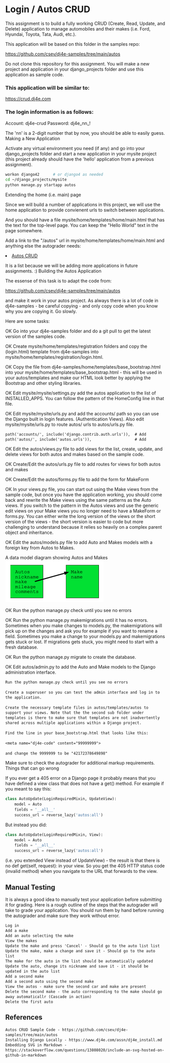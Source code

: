# Login / Autos CRUD

This assignment is to build a fully working CRUD (Create, Read, Update, and Delete) application to manage automobiles and their makes (i.e. Ford, Hyundai, Toyota, Tata, Audi, etc.).

This application will be based on this folder in the samples repo:

https://github.com/csev/dj4e-samples/tree/main/autos

Do not clone this repository for this assignment. You will make a new project and application in your django_projects folder and use this application as sample code.

### This application will be similar to:

https://crud.dj4e.com

### The login information is as follows:

Account: dj4e-crud
Password: dj4e_nn_!

The 'nn' is a 2-digit number that by now, you should be able to easily guess.
Making a New Application

Activate any virtual environment you need (if any) and go into your django_projects folder and start a new application in your mysite project (this project already should have the 'hello' application from a previous assignment).

```bash
workon django42      # or django4 as needed
cd ~/django_projects/mysite
python manage.py startapp autos
```

Extending the home (i.e. main) page

Since we will build a number of applications in this project, we will use the home application to provide convienent urls to switch between applications.

And you should have a file mysite/home/templates/home/main.html that has the text for the top-level page. You can keep the "Hello World" text in the page somewhere.

Add a link to the "/autos" url in mysite/home/templates/home/main.html and anything else the autograder needs:

<li><a href="/autos">Autos CRUD</a></li>

It is a list because we will be adding more applications in future assignments. :)
Building the Autos Application

The essense of this task is to adapt the code from:

https://github.com/csev/dj4e-samples/tree/main/autos

and make it work in your autos project. As always there is a lot of code in dj4e-samples - be careful copying - and only copy code when you know why you are copying it. Go slowly.

Here are some tasks:

OK    Go into your dj4e-samples folder and do a git pull to get the latest version of the samples code.

OK    Create mysite/home/templates/registration folders and copy the (login.html) template from dj4e-samples into mysite/home/templates/registration/login.html.

OK    Copy the file from dj4e-samples/home/templates/base_bootstrap.html into your mysite/home/templates/base_bootstrap.html - this will be used in your autos/templates and make our HTML look better by applying the Bootstrap and other styling libraries.

OK    Edit mysite/mysite/settings.py add the autos application to the list of INSTALLED_APPS. You can follow the pattern of the HomeConfig line in that file.

OK    Edit mysite/mysite/urls.py and add the accounts/ path so you can use the Django built in login features. (Authentication Views). Also edit mysite/mysite/urls.py to route autos/ urls to autos/urls.py file.

    path('accounts/', include('django.contrib.auth.urls')),  # Add
    path('autos/', include('autos.urls')),                   # Add

OK    Edit the autos/views.py file to add views for the list, create, update, and delete views for both autos and makes based on the sample code.

OK    Create/Edit the autos/urls.py file to add routes for views for both autos and makes

OK    Create/Edit the autos/forms.py file to add the form for MakeForm

OK    In your views.py file, you can start out using the Make views from the sample code, but once you have the application working, you should come back and rewrite the Make views using the same patterns as the Auto views. If you switch to the pattern in the Autos views and use the generic edit views on your Make views you no longer need to have a MakeForm or forms.py. You can either write the long version of the views or the short version of the views - the short version is easier to code but more challenging to understand because it relies so heavily on a complex parent object and inheritance.

OK    Edit the autos/models.py file to add Auto and Makes models with a foreign key from Autos to Makes.

A data model diagram showing Autos and Makes
![create-forms-flow](./assets/AutosMakeDiagram.png)

OK    Run the python manage.py check until you see no errors

OK    Run the python manage.py makemigrations until it has no errors. Sometimes when you make changes to models.py, the makemigrations will pick up on the changes and ask you for example if you want to rename a field. Sometimes you make a change to your models.py and makemigrations gets stuck or lost. If migrations gets stuck, you might need to start with a fresh database.

OK    Run the python manage.py migrate to create the database.

OK    Edit autos/admin.py to add the Auto and Make models to the Django administration interface.

    Run the python manage.py check until you see no errors

    Create a superuser so you can test the admin interface and log in to the application.

    Create the necessary template files in autos/templates/autos to support your views. Note that the the second sub folder under templates is there to make sure that templates are not inadvertently shared across multiple applications within a Django project.

    Find the line in your base_bootstrap.html that looks like this:

    <meta name="dj4e-code" content="99999999">

    and change the 9999999 to be "42172378649898"

Make sure to check the autograder for additional markup requirements.
Things that can go wrong

If you ever get a 405 error on a Django page it probably means that you have defined a view class that does not have a get() method. For example if you meant to say this:

```python
class AutoUpdate(LoginRequiredMixin, UpdateView):
    model = Auto
    fields = '__all__'
    success_url = reverse_lazy('autos:all')
```

But instead you did:

```python
class AutoUpdate(LoginRequiredMixin, View):
    model = Auto
    fields = '__all__'
    success_url = reverse_lazy('autos:all')
```

(i.e. you extended View instead of UpdateView) - the result is that there is no def get(self, request): in your view. So you get the 405 HTTP status code (invalid method) when you navigate to the URL that forwards to the view.

## Manual Testing

It is always a good idea to manually test your application before submitting it for grading. Here is a rough outline of the steps that the autograder will take to grade your application. You should run them by hand before running the autograder and make sure they work without error.

    Log in
    Add a make
    Add an auto selecting the make
    View the makes
    Update the make and press 'Cancel' - Should go to the auto list list
    Update the make, make a change and save it - Should go to the auto list
    The make for the auto in the list should be automatically updated
    Update the auto, change its nickname and save it - it should be updated in the auto list
    Add a second make
    Add a second auto using the second make
    View the autos - make sure the second car and make are present
    Delete the second make - the auto corresponding to the make should go away automaticallr (Cascade in action)
    Delete the first auto

## References

    Autos CRUD Sample Code - https://github.com/csev/dj4e-samples/tree/main/autos
    Installing Django Locally - https://www.dj4e.com/assn/dj4e_install.md
    Embedding SVG in Markdown - https://stackoverflow.com/questions/13808020/include-an-svg-hosted-on-github-in-markdown
























